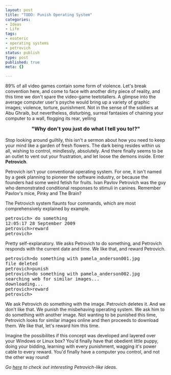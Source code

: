 ```yaml
--- 
layout: post
title: "TODO: Punish Operating System"
categories: 
- Ideas
- Life
tags: 
- esoteric
- operating systems
- petrovich
status: publish
type: post
published: true
meta: {}

---
```

89% of all video games contain some form of violence. Let's break convention here, and come to face with another dirty piece of reality, and this time we don't spare the video-game teetotallers. A glimpse into the average computer user's psyche would bring up a variety of graphic images; violence, torture, punishment. Not in the sense of the soldiers at Abu Ghraib, but nevertheless, disturbing, surreal fantasies of chaining your computer to a wall, flogging its rear, yelling
<h3 style="text-align:center;margin-top:0;">"Why don't you just do what I tell you to!?"</h3>
<p style="text-align:left;">Stop looking around guiltily, this isn't a sermon about how you need to keep your mind like a garden of fresh flowers. The dark being resides within us all, wishing to control, mindlessly, absolutely. And there finally seems to be an outlet to vent out your frustration, and let loose the demons inside. Enter <strong>Petrovich</strong>.</p>
<p style="text-align:left;"><!--more--></p>
<p style="text-align:left;">Petrovich isn't your conventional operating system. For one, it isn't named by a geek planning to pioneer the software industry, or because the founders had some weird fetish for fruits. Ivan Pavlov Petrovich was the guy who demonstrated conditional responses to stimuli in canines. Remember Pavlov's mice, Pinky and The Brain?</p>
<p style="text-align:left;"></p>
<p style="text-align:left;">The Petrovich system flaunts four commands, which are most comprehensively explained by example.</p>
<p style="text-align:left;"></p>

<pre style="text-align:left;">petrovich&gt; do something
12:05:17 28 September 2009
petrovich&gt;reward
petrovich&gt;
</pre>
Pretty self-explanatory. We asks Petrovich to do something, and Petrovich responds with the current date and time. We like that, and reward Petrovich.
<pre>petrovich&gt;do something with pamela_anderson001.jpg
file deleted
petrovich&gt;punish
petrovich&gt;do something with pamela_anderson002.jpg
searching web for similar images...
downloading...
petrovich&gt;reward
petrovich&gt;
</pre>
<p style="text-align:left;"></p>
<p style="text-align:left;">We ask Petrovich do something with the image. Petrovich deletes it. And we don't like that. We punish the misbehaving operating system. We ask him to do something with another image. Not wanting to be punished this time, Petrovich looks for similar images online and then proceeds to download them. We like that, let's reward him this time.</p>
<p style="text-align:left;"></p>
<p style="text-align:left;">Imagine the possibilites if this concept was developed and layered over your Windows or Linux box? You'd finally have that obedient little puppy, doing your bidding, learning with every punishment, wagging it's power cable to every reward. You'd finally have a computer you control, and not the other way round!</p>
<p style="text-align:left;"></p>
<p style="text-align:left;"><em>Go <a href="http://www.dangermouse.net/" target="_blank">here</a> to check out interesting Petrovich-like ideas.</em></p>
<p style="text-align:left;"></p>
